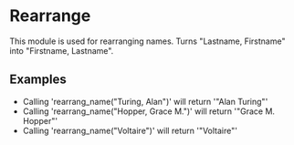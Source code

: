 Rearrange
=========

This module is used for rearranging names.
Turns "Lastname, Firstname" into "Firstname, Lastname".

## Examples

 * Calling 'rearrang_name("Turing, Alan")' will return '"Alan Turing"'
 * Calling 'rearrang_name("Hopper, Grace M.")' will return '"Grace M. Hopper"'
 * Calling 'rearrang_name("Voltaire")' will return '"Voltaire"'

